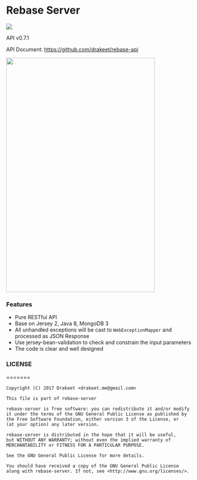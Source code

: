 # Rebase Server

![](https://circleci.com/gh/drakeet/rebase-server.svg?&style=shield&circle-token=13a4bbb5dfb40f9e70509ff3f8638a5ea52f9e3c)

API v0.7.1

API Document: https://github.com/drakeet/rebase-api

<img src="http://ww1.sinaimg.cn/large/86e2ff85gy1fcdnkkezlcj20ni114dkv" width=400 height=632/>

### Features

- Pure RESTful API
- Base on Jersey 2, Java 8, MongoDB 3
- All unhandled exceptions will be cast to `WebExceptionMapper` and processed as JSON Response
- Use jersey-bean-validation to check and constrain the input parameters
- The code is clear and well designed

### LICENSE

=======

    Copyright (C) 2017 Drakeet <drakeet.me@gmail.com>

    This file is part of rebase-server

    rebase-server is free software: you can redistribute it and/or modify
    it under the terms of the GNU General Public License as published by
    the Free Software Foundation, either version 3 of the License, or
    (at your option) any later version.

    rebase-server is distributed in the hope that it will be useful,
    but WITHOUT ANY WARRANTY; without even the implied warranty of
    MERCHANTABILITY or FITNESS FOR A PARTICULAR PURPOSE.

    See the GNU General Public License for more details.

    You should have received a copy of the GNU General Public License
    along with rebase-server. If not, see <http://www.gnu.org/licenses/>.
